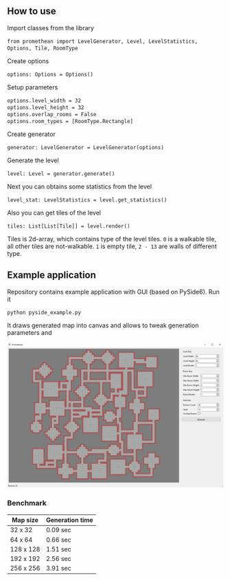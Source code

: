 ## How to use

Import classes from the library

```
from promethean import LevelGenerator, Level, LevelStatistics, Options, Tile, RoomType
```

Create options

```
options: Options = Options()
```

Setup parameters

```
options.level_width = 32
options.level_height = 32
options.overlap_rooms = False
options.room_types = [RoomType.Rectangle]
```

Create generator

```
generator: LevelGenerator = LevelGenerator(options)
```

Generate the level

```
level: Level = generator.generate()
```

Next you can obtains some statistics from the level

```
level_stat: LevelStatistics = level.get_statistics()
```

Also you can get tiles of the level

```
tiles: List[List[Tile]] = level.render()
```

Tiles is 2d-array, which contains type of the level tiles. ```0``` is a walkable tile, all other tiles are not-walkable. ```1``` is empty tile, ```2 - 13``` are walls of different type.


## Example application

Repository contains example application with GUI (based on PySide6). Run it

```
python pyside_example.py
```

It draws generated map into canvas and allows to tweak generation parameters and 

![Application example](../images/app_01.png?raw=true)


### Benchmark

Map size | Generation time 
--- | ---
32 x 32 | 0.09 sec
64 x 64 | 0.66 sec
128 x 128 | 1.51 sec
192 x 192 | 2.56 sec
256 x 256 | 3.91 sec